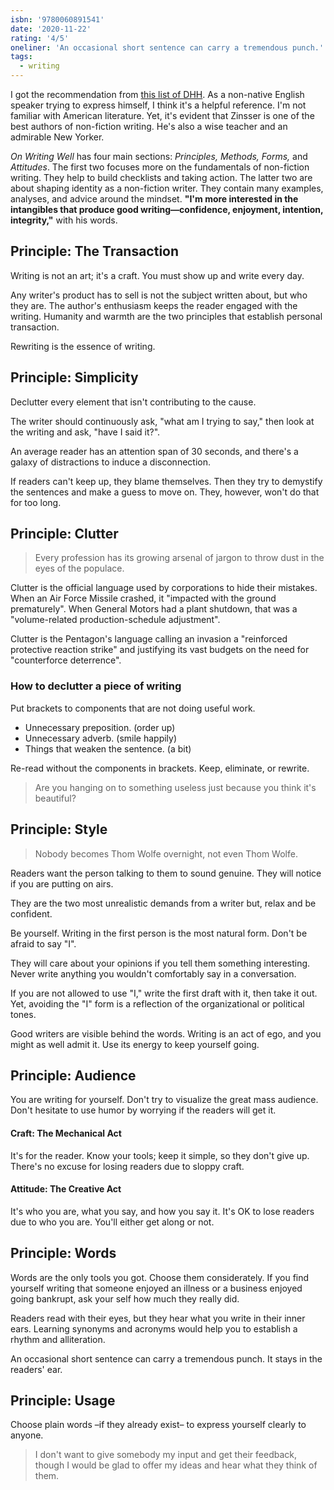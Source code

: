 ```yaml
---
isbn: '9780060891541'
date: '2020-11-22'
rating: '4/5'
oneliner: 'An occasional short sentence can carry a tremendous punch.'
tags:
  - writing
---
```


I got the recommendation from [this list of DHH](https://signalvnoise.com/posts/3375-the-five-programming-books-that-meant-most-to-me). As a non-native English speaker trying to express himself, I think it's a helpful reference. I'm not familiar with American literature. Yet, it's evident that Zinsser is one of the best authors of non-fiction writing. He's also a wise teacher and an admirable New Yorker.

_On Writing Well_ has four main sections: _Principles, Methods, Forms,_ and _Attitudes_. The first two focuses more on the fundamentals of non-fiction writing. They help to build checklists and taking action. The latter two are about shaping identity as a non-fiction writer. They contain many examples, analyses, and advice around the mindset. **"I'm more interested in the intangibles that produce good writing—confidence, enjoyment, intention, integrity,"** with his words.

## Principle: The Transaction

Writing is not an art; it's a craft. You must show up and write every day.

Any writer's product has to sell is not the subject written about, but who they are. The author's enthusiasm keeps the reader engaged with the writing. Humanity and warmth are the two principles that establish personal transaction.

Rewriting is the essence of writing.

## Principle: Simplicity

Declutter every element that isn't contributing to the cause.

The writer should continuously ask, "what am I trying to say," then look at the writing and ask, "have I said it?".

An average reader has an attention span of 30 seconds, and there's a galaxy of distractions to induce a disconnection.

If readers can't keep up, they blame themselves. Then they try to demystify the sentences and make a guess to move on. They, however, won't do that for too long.

## Principle: Clutter

> Every profession has its growing arsenal of jargon to throw dust in the eyes of the populace.

Clutter is the official language used by corporations to hide their mistakes. When an Air Force Missile crashed, it "impacted with the ground prematurely". When General Motors had a plant shutdown, that was a "volume-related production-schedule adjustment".

Clutter is the Pentagon's language calling an invasion a "reinforced protective reaction strike" and justifying its vast budgets on the need for "counterforce deterrence".

### How to declutter a piece of writing

Put brackets to components that are not doing useful work.

- Unnecessary preposition. (order up)
- Unnecessary adverb. (smile happily)
- Things that weaken the sentence. (a bit)

Re-read without the components in brackets. Keep, eliminate, or rewrite.

> Are you hanging on to something useless just because you think it's beautiful?

## Principle: Style

> Nobody becomes Thom Wolfe overnight, not even Thom Wolfe.

Readers want the person talking to them to sound genuine. They will notice if you are putting on airs.

They are the two most unrealistic demands from a writer but, relax and be confident.

Be yourself. Writing in the first person is the most natural form. Don't be afraid to say "I".

They will care about your opinions if you tell them something interesting. Never write anything you wouldn't comfortably say in a conversation.

If you are not allowed to use "I," write the first draft with it, then take it out. Yet, avoiding the "I" form is a reflection of the organizational or political tones.

Good writers are visible behind the words. Writing is an act of ego, and you might as well admit it. Use its energy to keep yourself going.

## Principle: Audience

You are writing for yourself. Don't try to visualize the great mass audience. Don't hesitate to use humor by worrying if the readers will get it.

#### Craft: The Mechanical Act

It's for the reader. Know your tools; keep it simple, so they don't give up. There's no excuse for losing readers due to sloppy craft.

#### Attitude: The Creative Act

It's who you are, what you say, and how you say it. It's OK to lose readers due to who you are. You'll either get along or not.

## Principle: Words

Words are the only tools you got. Choose them considerately. If you find yourself writing that someone enjoyed an illness or a business enjoyed going bankrupt, ask your self how much they really did.

Readers read with their eyes, but they hear what you write in their inner ears. Learning synonyms and acronyms would help you to establish a rhythm and alliteration.

An occasional short sentence can carry a tremendous punch. It stays in the readers' ear.

## Principle: Usage

Choose plain words –if they already exist– to express yourself clearly to anyone.

> I don't want to give somebody my input and get their feedback, though I would be glad to offer my ideas and hear what they think of them.
